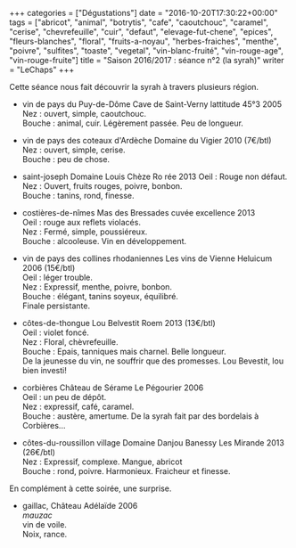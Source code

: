 +++
categories = ["Dégustations"]
date = "2016-10-20T17:30:22+00:00"
tags = ["abricot", "animal", "botrytis", "cafe", "caoutchouc", "caramel", "cerise", "chevrefeuille", "cuir", "defaut", "elevage-fut-chene", "epices", "fleurs-blanches", "floral", "fruits-a-noyau", "herbes-fraiches", "menthe", "poivre", "sulfites", "toaste", "vegetal", "vin-blanc-fruité", "vin-rouge-age", "vin-rouge-fruite"] 
title = "Saison 2016/2017 : séance n°2 (la syrah)"
writer = "LeChaps"
+++

Cette séance nous fait découvrir la syrah à travers plusieurs région.

* vin de pays du Puy-de-Dôme Cave de Saint-Verny lattitude 45°3 2005
Nez : ouvert, simple, caoutchouc.  
Bouche : animal, cuir. Légèrement passée. Peu de longueur.

* vin de pays des coteaux d'Ardèche Domaine du Vigier 2010 (7€/btl)  
Nez : ouvert, simple, cerise.  
Bouche : peu de chose.

* saint-joseph Domaine Louis Chèze Ro rée 2013
Oeil : Rouge non défaut.  
Nez : Ouvert, fruits rouges, poivre, bonbon.  
Bouche : tanins, rond, finesse.

* costières-de-nîmes Mas des Bressades cuvée excellence 2013  
Oeil : rouge aux reflets violacés.  
Nez : Fermé, simple, poussiéreux.  
Bouche : alcooleuse. Vin en développement.

* vin de pays des collines rhodaniennes Les vins de Vienne Heluicum 2006 (15€/btl) <i class="fa fa-plus-circle"></i>  
Oeil : léger trouble.  
Nez : Expressif, menthe, poivre, bonbon.  
Bouche : élégant, tanins soyeux, équilibré.  
Finale persistante.

* côtes-de-thongue Lou Belvestit Roem 2013 (13€/btl) <i class="fa fa-plus-circle"></i>  
Oeil : violet foncé.  
Nez : Floral, chèvrefeuille.  
Bouche : Epais, tanniques mais charnel. Belle longueur.  
De la jeunesse du vin, ne souffrir que des promesses. Lou Bevestit, lou bien investi!

* corbières Château de Sérame Le Pégourier 2006 <i class="fa fa-minus-circle"></i>  
Oeil : un peu de dépôt.  
Nez : expressif, café, caramel.  
Bouche : austère, amertume. De la syrah fait par des bordelais à Corbières...

* côtes-du-roussillon village Domaine Danjou Banessy Les Mirande 2013 (26€/btl) <i class="fa fa-plus-circle"></i>  
Nez : Expressif, complexe. Mangue, abricot  
Bouche : rond, poivre. Harmonieux. Fraicheur et finesse.

En complément à cette soirée, une surprise.

* gaillac, Château Adélaïde 2006  
_mauzac_  
vin de voile.  
Noix, rance.  
